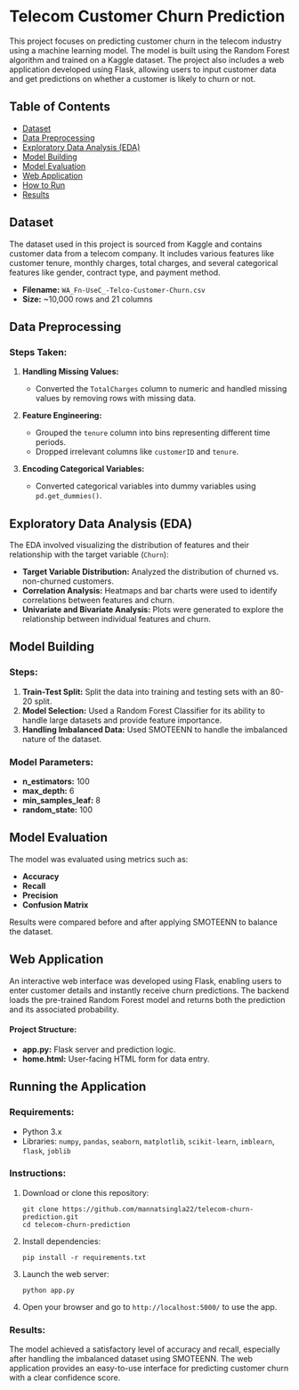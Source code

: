 # Telecom Customer Churn Prediction

This project focuses on predicting customer churn in the telecom industry using a machine learning model. The model is built using the Random Forest algorithm and trained on a Kaggle dataset. The project also includes a web application developed using Flask, allowing users to input customer data and get predictions on whether a customer is likely to churn or not.

## Table of Contents

- [Dataset](#dataset)
- [Data Preprocessing](#data-preprocessing)
- [Exploratory Data Analysis (EDA)](#exploratory-data-analysis-eda)
- [Model Building](#model-building)
- [Model Evaluation](#model-evaluation)
- [Web Application](#web-application)
- [How to Run](#running-the-application)
- [Results](#results)

## Dataset

The dataset used in this project is sourced from Kaggle and contains customer data from a telecom company. It includes various features like customer tenure, monthly charges, total charges, and several categorical features like gender, contract type, and payment method.

- **Filename:** `WA_Fn-UseC_-Telco-Customer-Churn.csv`
- **Size:** ~10,000 rows and 21 columns

## Data Preprocessing

### Steps Taken:
1. **Handling Missing Values:**
   - Converted the `TotalCharges` column to numeric and handled missing values by removing rows with missing data.
   
2. **Feature Engineering:**
   - Grouped the `tenure` column into bins representing different time periods.
   - Dropped irrelevant columns like `customerID` and `tenure`.

3. **Encoding Categorical Variables:**
   - Converted categorical variables into dummy variables using `pd.get_dummies()`.

## Exploratory Data Analysis (EDA)

The EDA involved visualizing the distribution of features and their relationship with the target variable (`Churn`):

- **Target Variable Distribution:** Analyzed the distribution of churned vs. non-churned customers.
- **Correlation Analysis:** Heatmaps and bar charts were used to identify correlations between features and churn.
- **Univariate and Bivariate Analysis:** Plots were generated to explore the relationship between individual features and churn.

## Model Building

### Steps:
1. **Train-Test Split:** Split the data into training and testing sets with an 80-20 split.
2. **Model Selection:** Used a Random Forest Classifier for its ability to handle large datasets and provide feature importance.
3. **Handling Imbalanced Data:** Used SMOTEENN to handle the imbalanced nature of the dataset.

### Model Parameters:
- **n_estimators:** 100
- **max_depth:** 6
- **min_samples_leaf:** 8
- **random_state:** 100

## Model Evaluation

The model was evaluated using metrics such as:

- **Accuracy**
- **Recall**
- **Precision**
- **Confusion Matrix**

Results were compared before and after applying SMOTEENN to balance the dataset.

## Web Application

An interactive web interface was developed using Flask, enabling users to enter customer details and instantly receive churn predictions. The backend loads the pre-trained Random Forest model and returns both the prediction and its associated probability.

#### Project Structure:
- **app.py:** Flask server and prediction logic.
- **home.html:** User-facing HTML form for data entry.

## Running the Application

### Requirements:
- Python 3.x
- Libraries: `numpy`, `pandas`, `seaborn`, `matplotlib`, `scikit-learn`, `imblearn`, `flask`, `joblib`

### Instructions:
1. Download or clone this repository:
   ```shell
   git clone https://github.com/mannatsingla22/telecom-churn-prediction.git
   cd telecom-churn-prediction
   ```
2. Install dependencies:
   ```shell
   pip install -r requirements.txt
   ```
3. Launch the web server:
   ```shell
   python app.py
   ```
4. Open your browser and go to `http://localhost:5000/` to use the app.

### Results:
The model achieved a satisfactory level of accuracy and recall, especially after handling the imbalanced dataset using SMOTEENN. The web application provides an easy-to-use interface for predicting customer churn with a clear confidence score.
